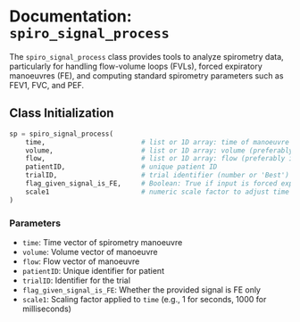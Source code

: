 # Documentation: `spiro_signal_process`

The `spiro_signal_process` class provides tools to analyze spirometry data, particularly for handling flow-volume loops (FVLs), forced expiratory manoeuvres (FE), and computing standard spirometry parameters such as FEV1, FVC, and PEF.

## Class Initialization

```python
sp = spiro_signal_process(
    time,                        # list or 1D array: time of manoeuvre
    volume,                      # list or 1D array: volume (preferably in litres)
    flow,                        # list or 1D array: flow (preferably in litres/s)
    patientID,                   # unique patient ID
    trialID,                     # trial identifier (number or 'Best')
    flag_given_signal_is_FE,     # Boolean: True if input is forced expiration only
    scale1                       # numeric scale factor to adjust time units
)
```

### Parameters

* `time`: Time vector of spirometry manoeuvre
* `volume`: Volume vector of manoeuvre
* `flow`: Flow vector of manoeuvre
* `patientID`: Unique identifier for patient
* `trialID`: Identifier for the trial
* `flag_given_signal_is_FE`: Whether the provided signal is FE only
* `scale1`: Scaling factor applied to `time` (e.g., 1 for seconds, 1000 for milliseconds)
